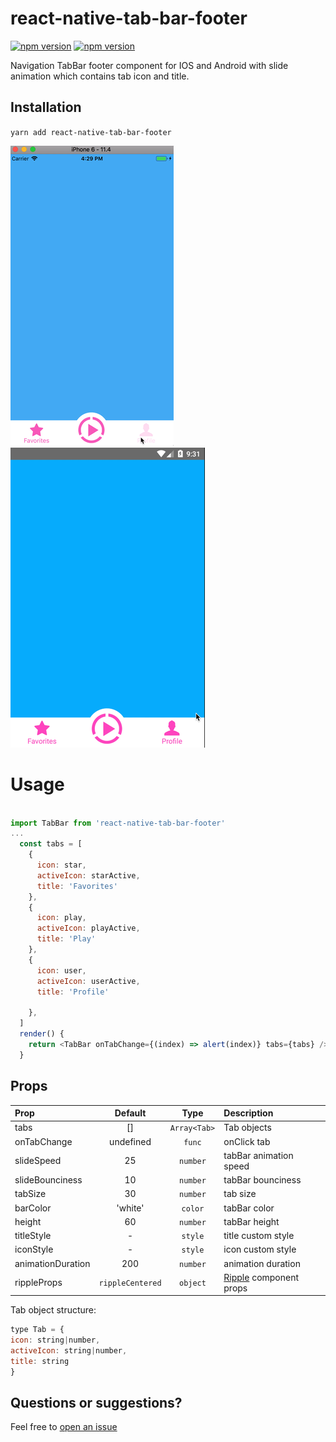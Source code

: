 [ripple]: https://github.com/n4kz/react-native-material-ripple

# react-native-tab-bar-footer
[![npm version](http://img.shields.io/npm/v/react-native-tab-bar-footer.svg?style=flat-square)](https://npmjs.org/package/react-native-tab-bar-footer "View this project on npm")
[![npm version](http://img.shields.io/npm/dm/react-native-tab-bar-footer.svg?style=flat-square)](https://npmjs.org/package/react-native-tab-bar-footer "View this project on npm")

Navigation TabBar footer component for IOS and Android with slide animation which contains tab icon and title.

## Installation
`yarn add react-native-tab-bar-footer`

![](./src/demo-ios.gif)
![](./src/demo-android.gif)

# Usage

```js

import TabBar from 'react-native-tab-bar-footer'
...
  const tabs = [
    {
      icon: star,
      activeIcon: starActive,
      title: 'Favorites'
    },
    {
      icon: play,
      activeIcon: playActive,
      title: 'Play'
    },
    {
      icon: user,
      activeIcon: userActive,
      title: 'Profile'
      
    },
  ]
  render() {
    return <TabBar onTabChange={(index) => alert(index)} tabs={tabs} />
  }
```

## Props

| Prop  | Default  | Type | Description |
| :------------ |:---------------:| :---------------:| :-----|
| tabs | [] | `Array<Tab>` | Tab objects |
| onTabChange | undefined | `func` | onClick tab |
| slideSpeed | 25 | `number` | tabBar animation speed |
| slideBounciness | 10 | `number` | tabBar bounciness |
| tabSize | 30 | `number` | tab size |
| barColor | 'white' | `color` | tabBar color |
| height | 60 | `number` | tabBar height |
| titleStyle | - | `style` | title custom style |
| iconStyle | - | `style` | icon custom style |
| animationDuration | 200 | `number` | animation duration |
| rippleProps | `rippleCentered` | `object` | [Ripple][ripple] component props |

Tab object structure: 

```js
type Tab = { 
icon: string|number, 
activeIcon: string|number, 
title: string
}
```

## Questions or suggestions?

Feel free to [open an issue](https://github.com/ArtemKosiakevych/react-native-tab-bar-footer/issues)
